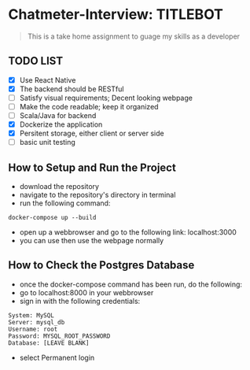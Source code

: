 # Chatmeter-Interview: TITLEBOT
> This is a take home assignment to guage my skills as a developer

## TODO LIST
- [x] Use React Native
- [x] The backend should be RESTful
- [ ] Satisfy visual requirements; Decent looking webpage
- [ ] Make the code readable; keep it organized
- [ ] Scala/Java for backend
- [x] Dockerize the application
- [x] Persitent storage, either client or server side
- [ ] basic unit testing

## How to Setup and Run the Project
- download the repository
- navigate to the repository's directory in terminal
- run the following command:
```
docker-compose up --build
```
- open up a webbrowser and go to the following link: localhost:3000
- you can use then use the webpage normally

## How to Check the Postgres Database
- once the docker-compose command has been run, do the following:
- go to localhost:8000 in your webbrowser
- sign in with the following credentials:
```
System: MySQL
Server: mysql_db
Username: root
Password: MYSQL_ROOT_PASSWORD
Database: [LEAVE BLANK]
```
- select Permanent login
